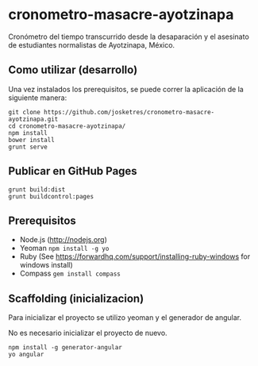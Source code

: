 cronometro-masacre-ayotzinapa
=============================

Cronómetro del tiempo transcurrido desde la desaparación y el asesinato de estudiantes normalistas de Ayotzinapa, México.

Como utilizar (desarrollo)
-----
Una vez instalados los prerequisitos, se puede correr la aplicación de la siguiente manera:

    git clone https://github.com/josketres/cronometro-masacre-ayotzinapa.git
    cd cronometro-masacre-ayotzinapa/
    npm install
    bower install
    grunt serve

Publicar en GitHub Pages
-----

    grunt build:dist
    grunt buildcontrol:pages

Prerequisitos
-----

* Node.js (http://nodejs.org)
* Yeoman `npm install -g yo`
* Ruby (See https://forwardhq.com/support/installing-ruby-windows for windows install)
* Compass `gem install compass`

Scaffolding (inicializacion)
-----
Para inicializar el proyecto se utilizo yeoman y el generador de angular. 

No es necesario inicializar el proyecto de nuevo.
   
    npm install -g generator-angular
    yo angular